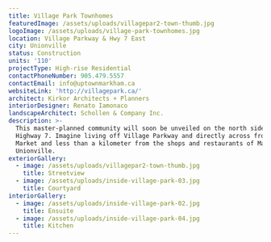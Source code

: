 ```yaml
---
title: Village Park Townhomes
featuredImage: /assets/uploads/villagepar2-town-thumb.jpg
logoImage: /assets/uploads/village-park-townhomes.jpg
location: Village Parkway & Hwy 7 East
city: Unionville
status: Construction
units: '110'
projectType: High-rise Residential
contactPhoneNumber: 905.479.5557
contactEmail: info@uptownmarkham.ca
websiteLink: 'http://villagepark.ca/'
architect: Kirkor Architects + Planners
interiorDesigner: Renato Iamonaco
landscapeArchitect: Schollen & Company Inc.
description: >-
  This master-planned community will soon be unveiled on the north side of
  Highway 7. Imagine living off Village Parkway and directly across from Uptown
  Market and less than a kilometer from the shops and restaurants of Main Street
  Unionville.
exteriorGallery:
  - image: /assets/uploads/villagepar2-town-thumb.jpg
    title: Streetview
  - image: /assets/uploads/inside-village-park-03.jpg
    title: Courtyard
interiorGallery:
  - image: /assets/uploads/inside-village-park-02.jpg
    title: Ensuite
  - image: /assets/uploads/inside-village-park-04.jpg
    title: Kitchen
---
```


